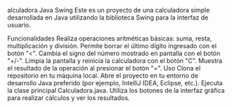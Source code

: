 alculadora Java Swing
Este es un proyecto de una calculadora simple desarrollada en Java utilizando la biblioteca Swing para la interfaz de usuario.

Funcionalidades
Realiza operaciones aritméticas básicas: suma, resta, multiplicación y división.
Permite borrar el último dígito ingresado con el botón "<".
Cambia el signo del número mostrado en pantalla con el botón "+/-".
Limpia la pantalla y reinicia la calculadora con el botón "C".
Muestra el resultado de la operación al presionar el botón "=".
Uso
Clona el repositorio en tu máquina local.
Abre el proyecto en tu entorno de desarrollo Java preferido (por ejemplo, IntelliJ IDEA, Eclipse, etc.).
Ejecuta la clase principal Calculadora.java.
Utiliza los botones de la interfaz gráfica para realizar cálculos y ver los resultados.
